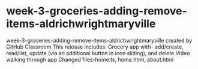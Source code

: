 # week-3-groceries-adding-remove-items-aldrichwrightmaryville
week-3-groceries-adding-remove-items-aldrichwrightmaryville created by GitHub Classroom
This release includes:
Grocery app with- add/create, read/list, update (via an additional button in icon sliding), and delete
Video walking through app
Changed files-home.ts, home.html, about.html
